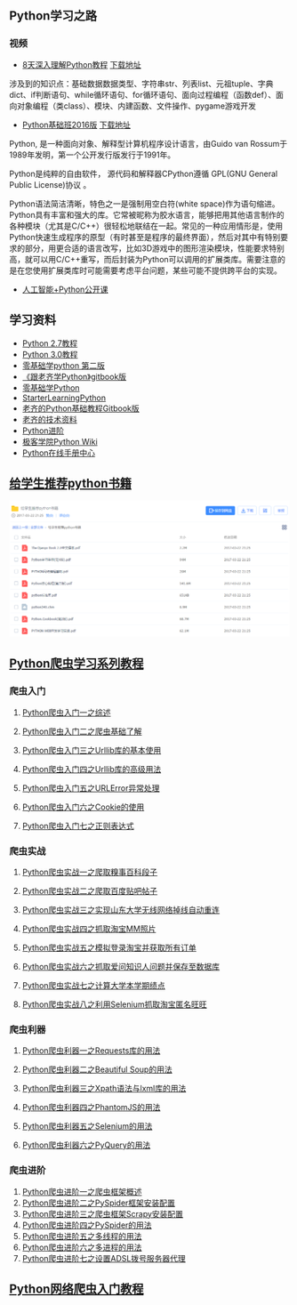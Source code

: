 ## Python学习之路

### 视频

- [8天深入理解Python教程](http://yun.itheima.com/course/145.html)  [下载地址](https://pan.baidu.com/s/1i5mfB4D#list/path=%2F)

涉及到的知识点：基础数据数据类型、字符串str、列表list、元祖tuple、字典dict、if判断语句、while循环语句、for循环语句、面向过程编程（函数def）、面向对象编程（类class）、模块、内建函数、文件操作、pygame游戏开发

- [Python基础班2016版](http://yun.itheima.com/course/214.html)  [下载地址](https://pan.baidu.com/s/1kVNmOar#list/path=%2F)

Python, 是一种面向对象、解释型计算机程序设计语言，由Guido van Rossum于1989年发明，第一个公开发行版发行于1991年。

Python是纯粹的自由软件， 源代码和解释器CPython遵循 GPL(GNU General Public License)协议 。

Python语法简洁清晰，特色之一是强制用空白符(white space)作为语句缩进。
Python具有丰富和强大的库。它常被昵称为胶水语言，能够把用其他语言制作的各种模块（尤其是C/C++）很轻松地联结在一起。常见的一种应用情形是，使用Python快速生成程序的原型（有时甚至是程序的最终界面），然后对其中有特别要求的部分，用更合适的语言改写，比如3D游戏中的图形渲染模块，性能要求特别高，就可以用C/C++重写，而后封装为Python可以调用的扩展类库。需要注意的是在您使用扩展类库时可能需要考虑平台问题，某些可能不提供跨平台的实现。

- [人工智能+Python公开课](http://yun.itheima.com/open/c-7.html)

## 学习资料

- [Python 2.7教程](http://www.liaoxuefeng.com/wiki/001374738125095c955c1e6d8bb493182103fac9270762a000)
- [Python 3.0教程](http://www.liaoxuefeng.com/wiki/0014316089557264a6b348958f449949df42a6d3a2e542c000)
- [零基础学python 第二版](http://wiki.jikexueyuan.com/project/start-learning-python/index.html)
- [《跟老齐学Python》gitbook版](https://www.gitbook.com/book/normanbb/test/details)
- [零基础学Python](https://www.gitbook.com/book/looly/python-basic/details)
- [StarterLearningPython](https://github.com/NormanBB/StarterLearningPython)
- [老齐的Python基础教程Gitbook版](https://github.com/looly/python-basic)
- [老齐的技术资料](https://github.com/qiwsir/ITArticles)
- [Python进阶](https://github.com/eastlakeside/interpy-zh/blob/master/README.md)
- [极客学院Python Wiki](http://wiki.jikexueyuan.com/list/python/)
- [Python在线手册中心](http://docs.pythontab.com/)

## [给学生推荐python书籍](https://pan.baidu.com/s/1miQCIHq#list/path=%2F%E7%BB%99%E5%AD%A6%E7%94%9F%E6%8E%A8%E8%8D%90python%E4%B9%A6%E7%B1%8D)

![1491038589724](assets/1491038589724.png)

## [Python爬虫学习系列教程](http://cuiqingcai.com/1052.html)

### 爬虫入门

1. [Python爬虫入门一之综述](http://cuiqingcai.com/927.html)

2. [Python爬虫入门二之爬虫基础了解](http://cuiqingcai.com/942.html)

3. [Python爬虫入门三之Urllib库的基本使用](http://cuiqingcai.com/947.html)

4. [Python爬虫入门四之Urllib库的高级用法](http://cuiqingcai.com/954.html)

5. [Python爬虫入门五之URLError异常处理](http://cuiqingcai.com/961.html)

6. [Python爬虫入门六之Cookie的使用](http://cuiqingcai.com/968.html)

7. [Python爬虫入门七之正则表达式](http://cuiqingcai.com/977.html)

### 爬虫实战

1. [Python爬虫实战一之爬取糗事百科段子](http://cuiqingcai.com/990.html)

2. [Python爬虫实战二之爬取百度贴吧帖子](http://cuiqingcai.com/993.html)

3. [Python爬虫实战三之实现山东大学无线网络掉线自动重连](http://cuiqingcai.com/2083.html)

4. [Python爬虫实战四之抓取淘宝MM照片](http://cuiqingcai.com/1001.html)

5. [Python爬虫实战五之模拟登录淘宝并获取所有订单](http://cuiqingcai.com/1076.html)

6. [Python爬虫实战六之抓取爱问知识人问题并保存至数据库](http://cuiqingcai.com/1972.html)

7. [Python爬虫实战七之计算大学本学期绩点](http://cuiqingcai.com/997.html)

8. [Python爬虫实战八之利用Selenium抓取淘宝匿名旺旺](http://cuiqingcai.com/2852.html)

### 爬虫利器

1. [Python爬虫利器一之Requests库的用法](http://cuiqingcai.com/2556.html)

2. [Python爬虫利器二之Beautiful Soup的用法](http://cuiqingcai.com/1319.html)

3. [Python爬虫利器三之Xpath语法与lxml库的用法](http://cuiqingcai.com/2621.html)

4. [Python爬虫利器四之PhantomJS的用法](http://cuiqingcai.com/2577.html)

5. [Python爬虫利器五之Selenium的用法](http://cuiqingcai.com/2599.html)

6. [Python爬虫利器六之PyQuery的用法](http://cuiqingcai.com/2636.html)

### 爬虫进阶

1. [Python爬虫进阶一之爬虫框架概述](http://cuiqingcai.com/2433.html)
2. [Python爬虫进阶二之PySpider框架安装配置](http://cuiqingcai.com/2443.html)
3. [Python爬虫进阶三之爬虫框架Scrapy安装配置](http://cuiqingcai.com/912.html)
4. [Python爬虫进阶四之PySpider的用法](http://cuiqingcai.com/2652.html)
5. [Python爬虫进阶五之多线程的用法](http://cuiqingcai.com/3325.html)
6. [Python爬虫进阶六之多进程的用法](http://cuiqingcai.com/3335.html)
7. [Python爬虫进阶七之设置ADSL拨号服务器代理](http://cuiqingcai.com/3443.html)

## [Python网络爬虫入门教程](http://blog.csdn.net/column/details/why-bug.html)

